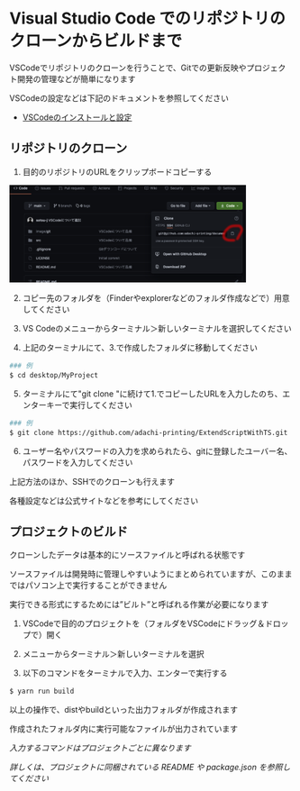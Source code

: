 # Visual Studio Code でのリポジトリのクローンからビルドまで

VSCodeでリポジトリのクローンを行うことで、Gitでの更新反映やプロジェクト開発の管理などが簡単になります

VSCodeの設定などは下記のドキュメントを参照してください

- [VSCodeのインストールと設定](./VSCodeのインストールと設定.md)

## リポジトリのクローン

1. 目的のリポジトリのURLをクリップボードコピーする

<img src="../image/git/httpSsh.png" width="420">

2. コピー先のフォルダを（Finderやexplorerなどのフォルダ作成などで）用意してください

3. VS Codeのメニューからターミナル＞新しいターミナルを選択してください

4. 上記のターミナルにて、3.で作成したフォルダに移動してください
```sh
### 例
$ cd desktop/MyProject
```

5. ターミナルにて"git clone "に続けて1.でコピーしたURLを入力したのち、エンターキーで実行してください
```sh
### 例
$ git clone https://github.com/adachi-printing/ExtendScriptWithTS.git
```

6. ユーザー名やパスワードの入力を求められたら、gitに登録したユーバー名、パスワードを入力してください

上記方法のほか、SSHでのクローンも行えます

各種設定などは公式サイトなどを参考にしてください

## プロジェクトのビルド

クローンしたデータは基本的にソースファイルと呼ばれる状態です

ソースファイルは開発時に管理しやすいようにまとめられていますが、このままではパソコン上で実行することができません

実行できる形式にするためには”ビルト”と呼ばれる作業が必要になります

1. VSCodeで目的のプロジェクトを（フォルダをVSCodeにドラッグ＆ドロップで）開く

2. メニューからターミナル＞新しいターミナルを選択

3. 以下のコマンドをターミナルで入力、エンターで実行する
```sh
$ yarn run build 
```

以上の操作で、distやbuildといった出力フォルダが作成されます

作成されたフォルダ内に実行可能なファイルが出力されています

<em>入力するコマンドはプロジェクトごとに異なります

詳しくは、プロジェクトに同梱されている README や package.json を参照してください</em>